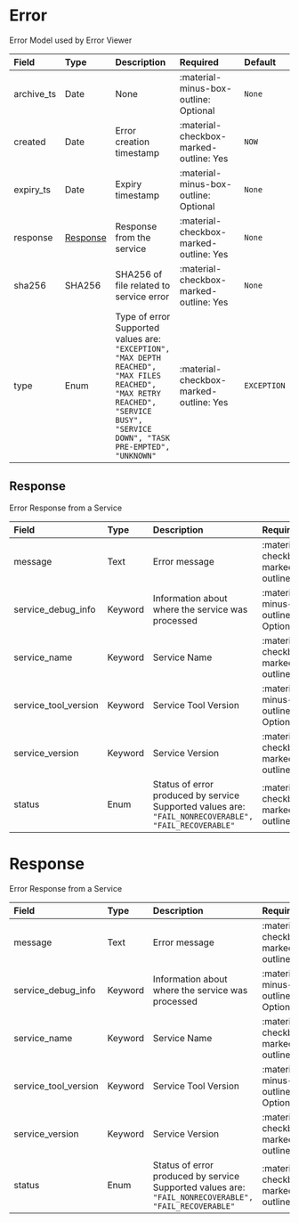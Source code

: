 [comment]: # (AUTOGENERATED MARKDOWN CONTENT. UPDATES TO ODM DOCUMENTATION SHOULD BE DONE THROUGH ASSEMBLYLINE-BASE REPO!)
# Error
Error Model used by Error Viewer

| Field | Type | Description | Required | Default |
| :--- | :--- | :--- | :--- | :--- |
| archive_ts | Date | None | <div style="width:100px">:material-minus-box-outline: Optional</div> | `None` |
| created | Date | Error creation timestamp | <div style="width:100px">:material-checkbox-marked-outline: Yes</div> | `NOW` |
| expiry_ts | Date | Expiry timestamp | <div style="width:100px">:material-minus-box-outline: Optional</div> | `None` |
| response | [Response](/assemblyline4_docs/odm/models/error/#response) | Response from the service | <div style="width:100px">:material-checkbox-marked-outline: Yes</div> | `None` |
| sha256 | SHA256 | SHA256 of file related to service error | <div style="width:100px">:material-checkbox-marked-outline: Yes</div> | `None` |
| type | Enum | Type of error<br>Supported values are:<br>`"EXCEPTION", "MAX DEPTH REACHED", "MAX FILES REACHED", "MAX RETRY REACHED", "SERVICE BUSY", "SERVICE DOWN", "TASK PRE-EMPTED", "UNKNOWN"` | <div style="width:100px">:material-checkbox-marked-outline: Yes</div> | `EXCEPTION` |


[comment]: # (AUTOGENERATED MARKDOWN CONTENT. UPDATES TO ODM DOCUMENTATION SHOULD BE DONE THROUGH ASSEMBLYLINE-BASE REPO!)
## Response
Error Response from a Service

| Field | Type | Description | Required | Default |
| :--- | :--- | :--- | :--- | :--- |
| message | Text | Error message | <div style="width:100px">:material-checkbox-marked-outline: Yes</div> | `None` |
| service_debug_info | Keyword | Information about where the service was processed | <div style="width:100px">:material-minus-box-outline: Optional</div> | `None` |
| service_name | Keyword | Service Name | <div style="width:100px">:material-checkbox-marked-outline: Yes</div> | `None` |
| service_tool_version | Keyword | Service Tool Version | <div style="width:100px">:material-minus-box-outline: Optional</div> | `None` |
| service_version | Keyword | Service Version | <div style="width:100px">:material-checkbox-marked-outline: Yes</div> | `None` |
| status | Enum | Status of error produced by service<br>Supported values are:<br>`"FAIL_NONRECOVERABLE", "FAIL_RECOVERABLE"` | <div style="width:100px">:material-checkbox-marked-outline: Yes</div> | `None` |




[comment]: # (AUTOGENERATED MARKDOWN CONTENT. UPDATES TO ODM DOCUMENTATION SHOULD BE DONE THROUGH ASSEMBLYLINE-BASE REPO!)
# Response
Error Response from a Service

| Field | Type | Description | Required | Default |
| :--- | :--- | :--- | :--- | :--- |
| message | Text | Error message | <div style="width:100px">:material-checkbox-marked-outline: Yes</div> | `None` |
| service_debug_info | Keyword | Information about where the service was processed | <div style="width:100px">:material-minus-box-outline: Optional</div> | `None` |
| service_name | Keyword | Service Name | <div style="width:100px">:material-checkbox-marked-outline: Yes</div> | `None` |
| service_tool_version | Keyword | Service Tool Version | <div style="width:100px">:material-minus-box-outline: Optional</div> | `None` |
| service_version | Keyword | Service Version | <div style="width:100px">:material-checkbox-marked-outline: Yes</div> | `None` |
| status | Enum | Status of error produced by service<br>Supported values are:<br>`"FAIL_NONRECOVERABLE", "FAIL_RECOVERABLE"` | <div style="width:100px">:material-checkbox-marked-outline: Yes</div> | `None` |


